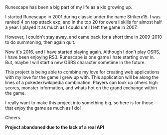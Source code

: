 Runescape has been a big part of my life as a kid growing up.

I started Runescape in 2001 during classic under the name Strikerx15. I was ranked 4 on top attack exp,
and in the top 20 for overall skills for almost half a year. I played it as much as I could until I left the game in 2007.

However, I couldn't stay away, and came back for a short time in 2009-2010 to do summoning, then again quit.

Now it's 2016, and I have started playing again. Although I don't play OSRS, I have been enjoying RS3. Runescape is one game I hate starting over in.
But, maybe I will start a new OSRS character sometime in the future.

This project is being able to combine my love for creating web applications with my love for the game I grew up with. This application
will be along the lines of a pokedex/wikipedia combination. Players can look up others high scores, monster information, and whats hot on the grand exchange within the game.

I really want to make this project into something big, so here is for those that enjoy the game as much as I do!

Cheers.


**Project abandoned due to the lack of a real API**

